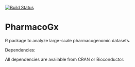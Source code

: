 [![Build Status](https://travis-ci.org/bhklab/PharmacoGx.svg?branch=master)](https://travis-ci.org/bhklab/PharmacoGx)

PharmacoGx
==========

R package to analyze large-scale pharmacogenomic datasets.


Dependencies:

All dependencies are available from CRAN or Bioconductor.
